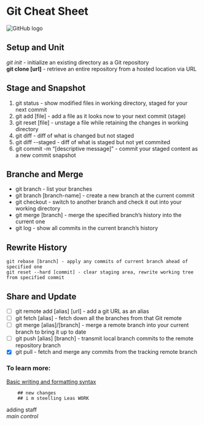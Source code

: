 # Git Cheat Sheet

![GitHub logo](https://lthub.ubc.ca/files/2021/06/GitHub-Logo.png)

## Setup and Unit
_git init_ - initialize an existing directory as a Git repository  
**git clone [url]** - retrieve an entire repository from a hosted location via URL

## Stage and Snapshot
1. git status - show modified files in working directory, staged for your next commit
2. git add [file] - add a file as it looks now to your next commit (stage)
3. git reset [file] - unstage a file while retaining the changes in working directory
4. git diff - diff of what is changed but not staged
5. git diff --staged - diff of what is staged but not yet commited
6. git commit -m “[descriptive message]” - commit your staged content as a new commit snapshot

## Branche and Merge
+ git branch - list your branches
+ git branch [branch-name] - create a new branch at the current commit
+ git checkout - switch to another branch and check it out into your working directory
+ git merge [branch] - merge the specified branch’s history into the current one
+ git log - show all commits in the current branch’s history

## Rewrite History
`git rebase [branch] - apply any commits of current branch ahead of specified one`  
`git reset --hard [commit] - clear staging area, rewrite working tree from specified commit`

## Share and Update
- [ ] git remote add [alias] [url] - add a git URL as an alias
- [ ] git fetch [alias] - fetch down all the branches from that Git remote
- [ ] git merge [alias]/[branch] - merge a remote branch into your current branch to bring it up to date
- [ ] git push [alias] [branch] - transmit local branch commits to the remote repository branch
- [x] git pull - fetch and merge any commits from the tracking remote branch

### To learn more:
[Basic writing and formatting syntax](https://docs.github.com/en/get-started/writing-on-github/getting-started-with-writing-and-formatting-on-github/basic-writing-and-formatting-syntax)
 
  
   
    
     
       
        
        ## new changes 
        ## i m steelling Leas WORK 

         
adding staff  
*main control* 
